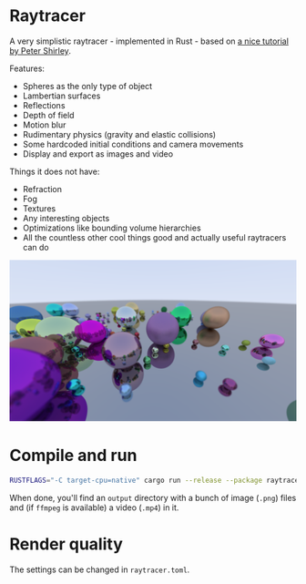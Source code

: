 # Raytracer

A very simplistic raytracer - implemented in Rust - based on [a nice tutorial by Peter Shirley](https://raytracing.github.io/books/RayTracingInOneWeekend.html).

Features:
- Spheres as the only type of object
- Lambertian surfaces
- Reflections
- Depth of field
- Motion blur
- Rudimentary physics (gravity and elastic collisions)
- Some hardcoded initial conditions and camera movements
- Display and export as images and video

Things it does not have:
- Refraction
- Fog
- Textures
- Any interesting objects
- Optimizations like bounding volume hierarchies
- All the countless other cool things good and actually useful raytracers can do

![example](example.png)

# Compile and run

```bash
RUSTFLAGS="-C target-cpu=native" cargo run --release --package raytracer --bin main
```

When done, you'll find an `output` directory with a bunch of image (`.png`) files and (if `ffmpeg` is available) a video (`.mp4`) in it.

# Render quality

The settings can be changed in `raytracer.toml`.
